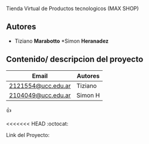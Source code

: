 Tienda Virtual de Productos tecnologicos (MAX SHOP)

## Autores
* Tiziano **Marabotto**
*Simon **Heranadez**


## Contenido/ descripcion del proyecto

| Email | Autores |
|-------|---------|
|2121554@ucc.edu.ar|Tiziano|
|2104049@ucc.edu.ar|Simon H|

:+1:

<<<<<<< HEAD
:octocat:

Link del Proyecto: 



